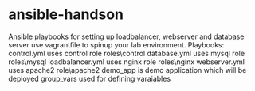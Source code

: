 # ansible-handson
Ansible playbooks for setting up loadbalancer, webserver and database server
use vagrantfile to spinup your lab environment.
Playbooks:
  control.yml uses control role roles\control 
  database.yml uses mysql role roles\mysql
  loadbalancer.yml uses nginx role roles\nginx
  webserver.yml uses apache2 role\apache2
demo_app is demo application which will be deployed
group_vars used for defining varaiables

  
